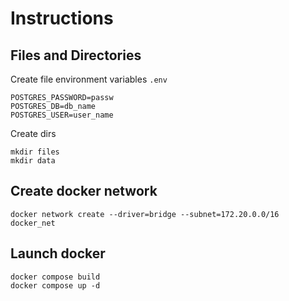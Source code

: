 # Instructions

## Files and Directories

Create file environment variables `.env`

    POSTGRES_PASSWORD=passw
    POSTGRES_DB=db_name
    POSTGRES_USER=user_name

Create dirs

    mkdir files
    mkdir data

## Create docker network

    docker network create --driver=bridge --subnet=172.20.0.0/16 docker_net

## Launch docker

    docker compose build
    docker compose up -d
